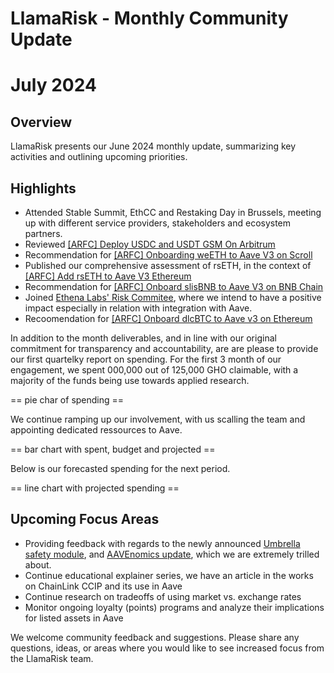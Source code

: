 # LlamaRisk - Monthly Community Update 

# July 2024

## Overview

LlamaRisk presents our June 2024 monthly update, summarizing key activities and outlining upcoming priorities.

## Highlights

- Attended Stable Summit, EthCC and Restaking Day in Brussels, meeting up with different service providers, stakeholders and ecosystem partners.
- Reviewed [[ARFC] Deploy USDC and USDT GSM On Arbitrum](https://governance.aave.com/t/arfc-deploy-usdc-and-usdt-gsm-on-arbitrum/18111)
- Recommendation for [[ARFC] Onboarding weETH to Aave V3 on Scroll](https://governance.aave.com/t/arfc-onboarding-weeth-to-aave-v3-on-scroll/18301/6)
- Published our comprehensive assessment of rsETH, in the context of [[ARFC] Add rsETH to Aave V3 Ethereum](https://governance.aave.com/t/arfc-add-rseth-to-aave-v3-ethereum/17696/8)
- Recommendation for [[ARFC] Onboard slisBNB to Aave V3 on BNB Chain](https://governance.aave.com/t/arfc-onboard-slisbnb-to-aave-v3-on-bnb-chain/18378/2)
- Joined [Ethena Labs' Risk Commitee](https://x.com/ethena_labs/status/1815857750515278070), where we intend to have a positive impact especially in relation with integration with Aave.
- Recoomendation for [[ARFC] Onboard dlcBTC to Aave v3 on Ethereum](https://governance.aave.com/t/arfc-onboard-dlcbtc-to-aave-v3-on-ethereum/18377)

In addition to the month deliverables, and in line with our original commitment for transparency and accountability, are are please to provide our first quartelky report on spending. For the first 3 month of our engagement, we spent 000,000 out of 125,000 GHO claimable, with a majority of the funds being use towards applied research.

== pie char of spending ==

We continue ramping up our involvement, with us scalling the team and appointing dedicated ressources to Aave.

== bar chart with spent, budget and projected ==

Below is our forecasted spending for the next period.

== line chart with projected spending ==

## Upcoming Focus Areas
- Providing feedback with regards to the newly announced [Umbrella safety module](https://governance.aave.com/t/bgd-aave-safety-module-umbrella/18366), and [AAVEnomics update](https://governance.aave.com/t/temp-check-aavenomics-update/18379), which we are extremely trilled about.
- Continue educational explainer series, we have an article in the works on ChainLink CCIP and its use in Aave
- Continue research on tradeoffs of using market vs. exchange rates
- Monitor ongoing loyalty (points) programs and analyze their implications for listed assets in Aave

We welcome community feedback and suggestions. Please share any questions, ideas, or areas where you would like to see increased focus from the LlamaRisk team.
